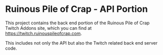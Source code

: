 # Ruinous Pile of Crap - API Portion

This project contains the back end portion of the Ruinous Pile of Crap Twitch
Addons site, which you can find at https://twitch.ruinouspileofcrap.com.

This includes not only the API but also the Twitch related back end server
code.
